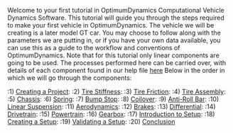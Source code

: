 Welcome to your first tutorial in OptimumDynamics Computational Vehicle Dynamics Software.  This tutorial will guide you through the steps required to make your first vehicle in OptimumDynamics.  The vehicle we will be creating is a later model GT car.  You may choose to follow along with the parameters we are putting in, or if you have your own data available, you can use this as a guide to the workflow and conventions of OptimumDynamics.  Note that for this tutorial only linear components are going to be used.  The processes performed here can be carried over, with details of each component found in our help file [here](https://optimumdynamicshelp.readthedocs.io/en/latest/#1_Getting_Started/A_Software_Requirements/)  Below in the order in which we will go through the components:

:1) [Creating a Project](../2_Create_Project.md):
:2) [Tire Stiffness](../3_Tire_Stiffness.md):
:3) [Tire Friction](../4_Tire_Friction.md):
:4) [Tire Assembly](../5_TireAssy.md):
:5) [Chassis](../6_Chassis.md):
:6) [Spring](../7_Spring.md):
:7) [Bump Stop](../8_BumpStop.md):
:8) [Coilover](../9_Coilover.md):
:9) [Anti-Roll Bar](../10_ARB.md):
:10) [Linear Suspension](../11_LinearSus.md):
:11) [Aerodynamics](../12_Aero.md):
:12) [Brakes](../13_Brakes.md):
:13) [Differential](../14_Diff.md):
:14) [Drivetrain](../15_DT.md):
:15) [Powertrain](../16_Powertrain.md):
:16) [Gearbox](../17_Gearbox.md):
:17) [Introduction to Setup](../18_Setupintro.md):
:18) [Creating a Setup](../19_Setup.md):
:19) [Validating a Setup](../20_ValidateSetup.md):
:20) [Conclusion](../21_Conclusion.md)


